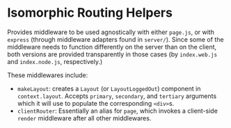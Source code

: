 Isomorphic Routing Helpers
==========================

Provides middleware to be used agnostically with either `page.js`, or with
`express` (through middleware adapters found in `server/`). Since some of the
middleware needs to function differently on the server than on the client,
both versions are provided transparently in those cases (by `index.web.js` and
`index.node.js`, respectively.)

These middlewares include:
* `makeLayout`: creates a `Layout` (or `LayoutLoggedOut`) component in `context.layout`.
  Accepts `primary`, `secondary`, and `tertiary` arguments which it will use to
  populate the corresponding `<div>`s.
* `clientRouter`: Essentially an alias for `page`, which invokes a client-side
  `render` middleware after all other middlewares.
